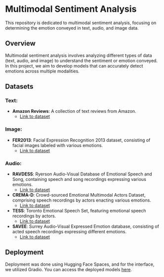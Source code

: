 # Multimodal Sentiment Analysis

This repository is dedicated to multimodal sentiment analysis, focusing on determining the emotion conveyed in text, audio, and image data.

## Overview

Multimodal sentiment analysis involves analyzing different types of data (text, audio, and image) to understand the sentiment or emotion conveyed. In this project, we aim to develop models that can accurately detect emotions across multiple modalities.

## Datasets

### Text:
- **Amazon Reviews**: A collection of text reviews from Amazon.
  - [Link to dataset](https://drive.google.com/drive/folders/19NgILqUSELVugZ0Yhuim1LYJdpb0pJvh?usp=sharing)

### Image:
- **FER2013**: Facial Expression Recognition 2013 dataset, consisting of facial images labeled with various emotions.
  - [Link to dataset](https://drive.google.com/file/d/1I87qkweAeWb24fCEs9_KlC9pbaJOawfK/view?usp=sharing)

### Audio:
- **RAVDESS**: Ryerson Audio-Visual Database of Emotional Speech and Song, containing speech and song recordings expressing various emotions.
  - [Link to dataset](https://drive.google.com/drive/folders/1YXGXGRB5kyeKFlYYlH08NVdGhBRZKIxC?usp=drive_link)
- **CREMA-D**: Crowd-sourced Emotional Multimodal Actors Dataset, comprising speech recordings by actors enacting various emotions.
  - [Link to dataset](https://drive.google.com/drive/folders/1rvPIf3TDHXqi4zw2xSzYCUnXEFsGzYA6?usp=drive_link)
- **TESS**: Toronto Emotional Speech Set, featuring emotional speech recordings by actors.
  - [Link to dataset](https://drive.google.com/drive/folders/1shPysp011W2oUE_bvjcsBEjnuVv__7GO?usp=drive_link)
- **SAVEE**: Surrey Audio-Visual Expressed Emotion database, consisting of acted speech recordings expressing different emotions.
  - [Link to dataset](https://drive.google.com/drive/folders/1tNnTPJeVJtKZksFha1KIDa47kmbGzgPA?usp=drive_link)


## Deployment

Deployment was done using Hugging Face Spaces, and for the interface, we utilized Gradio. You can access the deployed models [here](https://pavan2606-multimodal-sentiment-analysis.hf.space/).
